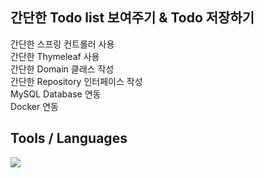 ## 간단한 Todo list 보여주기 & Todo 저장하기
간단한 스프링 컨트롤러 사용<br>
간단한 Thymeleaf 사용<br>
간단한 Domain 클래스 작성<br>
간단한 Repository 인터페이스 작성<br>
MySQL Database 연동<br>
Docker 연동

## Tools / Languages

<img src="https://skillicons.dev/icons?i=idea,spring,gradle,java,mysql,html,docker"/>

